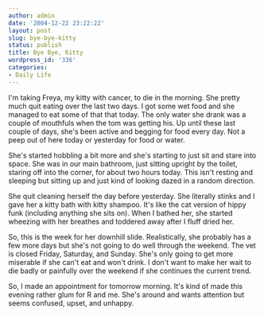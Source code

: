 ```yaml
---
author: admin
date: '2004-12-22 23:22:22'
layout: post
slug: bye-bye-kitty
status: publish
title: Bye Bye, Kitty
wordpress_id: '336'
categories:
- Daily Life
---
```

I'm taking Freya, my kitty with cancer, to die in the morning. She pretty much quit eating over the last two days. I got some wet food and she managed to eat some of that that today. The only water she drank was a couple of mouthfuls when the tom was getting his. Up until these last couple of days, she's been active and begging for food every day. Not a peep out of here today or yesterday for food or water.

She's started hobbling a bit more and she's starting to just sit and stare into space. She was in our main bathroom, just sitting upright by the toilet, staring off into the corner, for about two hours today. This isn't resting and sleeping but sitting up and just kind of looking dazed in a random direction.

She quit cleaning herself the day before yesterday. She literally stinks and I gave her a kitty bath with kitty shampoo. It's like the cat version of hippy funk (including anything she sits on). When I bathed her, she started wheezing with her breathes and toddered away after I fluff dried her.

So, this is the week for her downhill slide. Realistically, she probably has a few more days but she's not going to do well through the weekend. The vet is closed Friday, Saturday, and Sunday. She's only going to get more miserable if she can't eat and won't drink. I don't want to make her wait to die badly or painfully over the weekend if she continues the current trend.

So, I made an appointment for tomorrow morning. It's kind of made this evening rather glum for R and me. She's around and wants attention but seems confused, upset, and unhappy.
